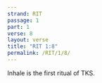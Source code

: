 ```yaml
---
strand: RIT
passage: 1
part: 1
verse: 8
layout: verse
title: "RIT 1:8"
permalink: /RIT/1/8/
---
```

Inhale is the first ritual of TKS.
